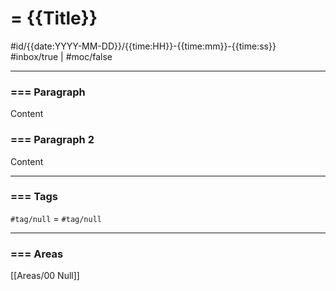 #  = {{Title}}
#id/{{date:YYYY-MM-DD}}/{{time:HH}}-{{time:mm}}-{{time:ss}}
#inbox/true | #moc/false

---
### === Paragraph

Content

### === Paragraph 2

Content

---
### === Tags
`#tag/null` = `#tag/null`

---
### === Areas
[[Areas/00 Null]]